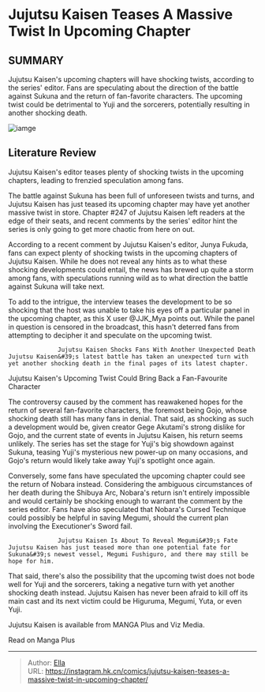 # Jujutsu Kaisen Teases A Massive Twist In Upcoming Chapter


## SUMMARY 



  Jujutsu Kaisen&#39;s upcoming chapters will have shocking twists, according to the series&#39; editor.   Fans are speculating about the direction of the battle against Sukuna and the return of fan-favorite characters.   The upcoming twist could be detrimental to Yuji and the sorcerers, potentially resulting in another shocking death.  

![iamge](https://static1.srcdn.com/wordpress/wp-content/uploads/2023/09/jjk-chapter-236-featuring-yuji-and-sukuna.jpg)

## Literature Review

Jujutsu Kaisen&#39;s editor teases plenty of shocking twists in the upcoming chapters, leading to frenzied speculation among fans. 




The battle against Sukuna has been full of unforeseen twists and turns, and Jujutsu Kaisen has just teased its upcoming chapter may have yet another massive twist in store. Chapter #247 of Jujutsu Kaisen left readers at the edge of their seats, and recent comments by the series&#39; editor hint the series is only going to get more chaotic from here on out.




According to a recent comment by Jujutsu Kaisen&#39;s editor, Junya Fukuda, fans can expect plenty of shocking twists in the upcoming chapters of Jujutsu Kaisen. While he does not reveal any hints as to what these shocking developments could entail, the news has brewed up quite a storm among fans, with speculations running wild as to what direction the battle against Sukuna will take next.


 

To add to the intrigue, the interview teases the development to be so shocking that the host was unable to take his eyes off a particular panel in the upcoming chapter, as this X user @JJK_Mya points out. While the panel in question is censored in the broadcast, this hasn&#39;t deterred fans from attempting to decipher it and speculate on the upcoming twist.

                  Jujutsu Kaisen Shocks Fans With Another Unexpected Death   Jujutsu Kaisen&#39;s latest battle has taken an unexpected turn with yet another shocking death in the final pages of its latest chapter.   





 Jujutsu Kaisen&#39;s Upcoming Twist Could Bring Back a Fan-Favourite Character 
          

The controversy caused by the comment has reawakened hopes for the return of several fan-favorite characters, the foremost being Gojo, whose shocking death still has many fans in denial. That said, as shocking as such a development would be, given creator Gege Akutami&#39;s strong dislike for Gojo, and the current state of events in Jujutsu Kaisen, his return seems unlikely. The series has set the stage for Yuji&#39;s big showdown against Sukuna, teasing Yuji&#39;s mysterious new power-up on many occasions, and Gojo&#39;s return would likely take away Yuji&#39;s spotlight once again.

          




Conversely, some fans have speculated the upcoming chapter could see the return of Nobara instead. Considering the ambiguous circumstances of her death during the Shibuya Arc, Nobara&#39;s return isn&#39;t entirely impossible and would certainly be shocking enough to warrant the comment by the series editor. Fans have also speculated that Nobara&#39;s Cursed Technique could possibly be helpful in saving Megumi, should the current plan involving the Executioner&#39;s Sword fail.

                  Jujutsu Kaisen Is About To Reveal Megumi&#39;s Fate   Jujutsu Kaisen has just teased more than one potential fate for Sukuna&#39;s newest vessel, Megumi Fushiguro, and there may still be hope for him.   

          

That said, there&#39;s also the possibility that the upcoming twist does not bode well for Yuji and the sorcerers, taking a negative turn with yet another shocking death instead​​​​​​. Jujutsu Kaisen has never been afraid to kill off its main cast and its next victim could be Higuruma, Megumi, Yuta, or even Yuji.




Jujutsu Kaisen is available from MANGA Plus and Viz Media.

Read on Manga Plus

---

> Author: [Ella](https://instagram.hk.cn/)  
> URL: https://instagram.hk.cn/comics/jujutsu-kaisen-teases-a-massive-twist-in-upcoming-chapter/  

